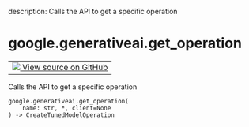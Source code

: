 description: Calls the API to get a specific operation

<div itemscope itemtype="http://developers.google.com/ReferenceObject">
<meta itemprop="name" content="google.generativeai.get_operation" />
<meta itemprop="path" content="Stable" />
</div>

# google.generativeai.get_operation

<!-- Insert buttons and diff -->

<table class="tfo-notebook-buttons tfo-api nocontent">
<td>
  <a target="_blank" href="https://github.com/google/generative-ai-python/blob/master/google/generativeai/operations.py#L45-L51">
    <img src="https://www.tensorflow.org/images/GitHub-Mark-32px.png" />
    View source on GitHub
  </a>
</td>
</table>



Calls the API to get a specific operation


<pre class="devsite-click-to-copy prettyprint lang-py tfo-signature-link">
<code>google.generativeai.get_operation(
    name: str, *, client=None
) -> CreateTunedModelOperation
</code></pre>



<!-- Placeholder for "Used in" -->

